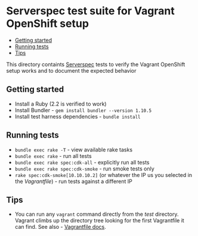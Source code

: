 # Serverspec test suite for Vagrant OpenShift setup

<!-- MarkdownTOC -->

- [Getting started](#getting-started)
- [Running tests](#running-tests)
- [Tips](#tips)

<!-- /MarkdownTOC -->

This directory containts [Serverspec](http://serverspec.org/) tests to verify
the Vagrant OpenShift setup works and to document the expected behavior

<a name="getting-started"></a>
## Getting started

* Install a Ruby (2.2 is verified to work)
* Install Bundler - `gem install bundler --version 1.10.5`
* Install test harness dependencies - `bundle install`

<a name="running-tests"></a>
## Running tests

* `bundle exec rake -T` - view available rake tasks
* `bundle exec rake` - run all tests
* `bundle exec rake spec:cdk-all` - explicitly run all tests
* `bundle exec rake spec:cdk-smoke` - run smoke tests only
* `rake spec:cdk-smoke[10.10.10.2]` (or whatever the IP us you selected
  in the _Vagrantfile_) - run tests against a different IP

<a name="tips"></a>
## Tips

* You can run any `vagrant` command directly from the _test_ directory.
  Vagrant climbs up the directory tree looking for the first Vagrantfile it can find.
  See also - [Vagrantfile docs](https://www.vagrantup.com/docs/vagrantfile/).
